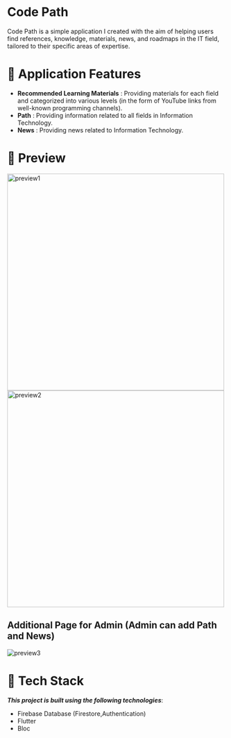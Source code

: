 # Code Path

Code Path is a simple application I created with the aim of helping users find references, knowledge, materials, news, and roadmaps in the IT field, tailored to their specific areas of expertise.

# :iphone: Application Features
- **Recommended Learning Materials** : Providing materials for each field and categorized into various levels (in the form of YouTube links from well-known programming channels).
- **Path** : Providing information related to all fields in Information Technology.
- **News** : Providing news related to Information Technology.
  
# :camera_flash: Preview
<img src="https://github.com/user-attachments/assets/d2dbe5ea-d6d4-4ee6-8931-10bf98567bd3" alt="preview1" width="500" />
<img src="https://github.com/user-attachments/assets/7a41ee16-37af-46ba-8e5c-7f324123fe89" alt="preview2" width="500" />

## Additional Page for Admin (Admin can add Path and News)
![preview3](https://github.com/user-attachments/assets/6da67e60-167c-460f-90f9-8c09a4845ad3)

# :rocket: Tech Stack
***This project is built using the following technologies***:
- Firebase Database (Firestore,Authentication)
- Flutter
- Bloc
